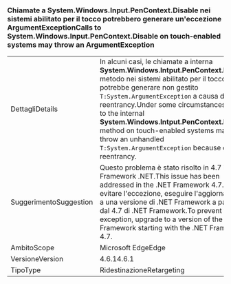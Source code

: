 ### <a name="calls-to-systemwindowsinputpencontextdisable-on-touch-enabled-systems-may-throw-an-argumentexception"></a><span data-ttu-id="2786b-101">Chiamate a System.Windows.Input.PenContext.Disable nei sistemi abilitato per il tocco potrebbero generare un'eccezione ArgumentException</span><span class="sxs-lookup"><span data-stu-id="2786b-101">Calls to System.Windows.Input.PenContext.Disable on touch-enabled systems may throw an ArgumentException</span></span>

|   |   |
|---|---|
|<span data-ttu-id="2786b-102">Dettagli</span><span class="sxs-lookup"><span data-stu-id="2786b-102">Details</span></span>|<span data-ttu-id="2786b-103">In alcuni casi, le chiamate a interna <strong>System.Windows.Intput.PenContext.Disable</strong> metodo nei sistemi abilitato per il tocco potrebbe generare non gestito <code>T:System.ArgumentException</code> a causa della reentrancy.</span><span class="sxs-lookup"><span data-stu-id="2786b-103">Under some circumstances, calls to the internal <strong>System.Windows.Intput.PenContext.Disable</strong> method on touch-enabled systems may throw an unhandled <code>T:System.ArgumentException</code> because of reentrancy.</span></span>|
|<span data-ttu-id="2786b-104">Suggerimento</span><span class="sxs-lookup"><span data-stu-id="2786b-104">Suggestion</span></span>|<span data-ttu-id="2786b-105">Questo problema è stato risolto in 4.7 il Framework .NET.</span><span class="sxs-lookup"><span data-stu-id="2786b-105">This issue has been addressed in the .NET Framework 4.7.</span></span> <span data-ttu-id="2786b-106">Per evitare l'eccezione, eseguire l'aggiornamento a una versione di .NET Framework a partire dal 4.7 di .NET Framework.</span><span class="sxs-lookup"><span data-stu-id="2786b-106">To prevent the exception, upgrade to a version of the .NET Framework starting with the .NET Framework 4.7.</span></span>|
|<span data-ttu-id="2786b-107">Ambito</span><span class="sxs-lookup"><span data-stu-id="2786b-107">Scope</span></span>|<span data-ttu-id="2786b-108">Microsoft Edge</span><span class="sxs-lookup"><span data-stu-id="2786b-108">Edge</span></span>|
|<span data-ttu-id="2786b-109">Versione</span><span class="sxs-lookup"><span data-stu-id="2786b-109">Version</span></span>|<span data-ttu-id="2786b-110">4.6.1</span><span class="sxs-lookup"><span data-stu-id="2786b-110">4.6.1</span></span>|
|<span data-ttu-id="2786b-111">Tipo</span><span class="sxs-lookup"><span data-stu-id="2786b-111">Type</span></span>|<span data-ttu-id="2786b-112">Ridestinazione</span><span class="sxs-lookup"><span data-stu-id="2786b-112">Retargeting</span></span>|

